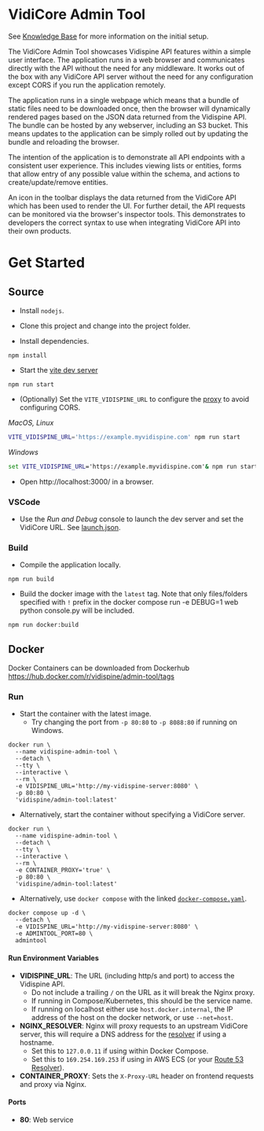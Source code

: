 # VidiCore Admin Tool

See [Knowledge Base](https://support.vidispine.com/space/CKB/2249949244/VidiCore+Admin+Tool) for more information on the initial setup.

The VidiCore Admin Tool showcases Vidispine API features within a simple user interface.  The application runs in a web browser and communicates directly with the API without the need for any middleware.  It works out of the box with any VidiCore API server without the need for any configuration except CORS if you run the application remotely.

The application runs in a single webpage which means that a bundle of static files need to be downloaded once, then the browser will dynamically rendered pages based on the JSON data returned from the Vidispine API.  The bundle can be hosted by any webserver, including an S3 bucket.  This means updates to the application can be simply rolled out by updating the bundle and reloading the browser.

The intention of the application is to demonstrate all API endpoints with a consistent user experience. This includes viewing lists or entities, forms that allow entry of any possible value within the schema, and actions to create/update/remove entities.

An icon in the toolbar displays the data returned from the VidiCore API which has been used to render the UI.  For further detail, the API requests can be monitored via the browser's inspector tools.  This demonstrates to developers the correct syntax to use when integrating VidiCore API into their own products.


# Get Started

## Source

* Install `nodejs`.

* Clone this project and change into the project folder.

* Install dependencies.
```
npm install
```

* Start the [vite dev server](https://vitejs.dev/guide/cli.html#dev-server)
```
npm run start
```

* (Optionally) Set the `VITE_VIDISPINE_URL` to configure the [proxy](https://vitejs.dev/config/server-options.html#server-proxy) to avoid configuring CORS.

_MacOS, Linux_
```bash
VITE_VIDISPINE_URL='https://example.myvidispine.com' npm run start
```

_Windows_
```cmd
set VITE_VIDISPINE_URL='https://example.myvidispine.com'& npm run start
```

* Open http://localhost:3000/ in a browser.

### VSCode

* Use the _Run and Debug_ console to launch the dev server and set the VidiCore URL. See [launch.json](.vscode/launch.json).

### Build

* Compile the application locally.
```
npm run build
```

* Build the docker image with the `latest` tag.
Note that only files/folders specified with `!` prefix in the docker compose run -e DEBUG=1 web python console.py will be included.
```
npm run docker:build
```
## Docker

Docker Containers can be downloaded from Dockerhub https://hub.docker.com/r/vidispine/admin-tool/tags

### Run

* Start the container with the latest image.
  - Try changing the port from `-p 80:80` to `-p 8088:80` if running on Windows. 
```
docker run \
  --name vidispine-admin-tool \
  --detach \
  --tty \
  --interactive \
  --rm \
  -e VIDISPINE_URL='http://my-vidispine-server:8080' \
  -p 80:80 \
  'vidispine/admin-tool:latest'
``` 

* Alternatively, start the container without specifying a VidiCore server.
```
docker run \
  --name vidispine-admin-tool \
  --detach \
  --tty \
  --interactive \
  --rm \
  -e CONTAINER_PROXY='true' \
  -p 80:80 \
  'vidispine/admin-tool:latest'
``` 

* Alternatively, use `docker compose` with the linked [`docker-compose.yaml`](./docker-compose.yaml).
```
docker compose up -d \
  --detach \
  -e VIDISPINE_URL='http://my-vidispine-server:8080' \
  -e ADMINTOOL_PORT=80 \
  admintool
```

#### Run Environment Variables

* **VIDISPINE_URL**: The URL (including http/s and port) to access the Vidispine API.
  - Do not include a trailing `/` on the URL as it will break the Nginx proxy.
  - If running in Compose/Kubernetes, this should be the service name.
  - If running on localhost either use `host.docker.internal`, the IP address of the host on the docker network, or use `--net=host`.
* **NGINX_RESOLVER**: Nginx will proxy requests to an upstream VidiCore server, this will require a DNS address for the [resolver](https://nginx.org/en/docs/http/ngx_http_core_module.html#resolver) if using a hostname.
  - Set this to `127.0.0.11` if using within Docker Compose.
  - Set this to `169.254.169.253` if using in AWS ECS (or your [Route 53 Resolver](https://docs.aws.amazon.com/vpc/latest/userguide/AmazonDNS-concepts.html#AmazonDNS)).
* **CONTAINER_PROXY**: Sets the `X-Proxy-URL` header on frontend requests and proxy via Nginx.

#### Ports

* **80**: Web service
